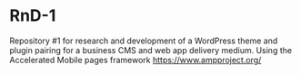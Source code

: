 # RnD-1
Repository #1 for research and development of a WordPress theme and plugin pairing for a business CMS and web app delivery medium.
Using the Accelerated Mobile pages framework https://www.ampproject.org/
